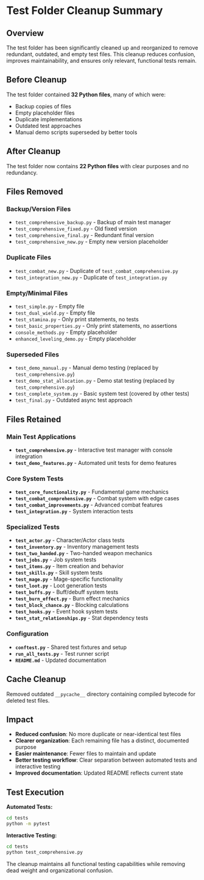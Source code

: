 # Test Folder Cleanup Summary

## Overview

The test folder has been significantly cleaned up and reorganized to remove redundant, outdated, and empty test files. This cleanup reduces confusion, improves maintainability, and ensures only relevant, functional tests remain.

## Before Cleanup

The test folder contained **32 Python files**, many of which were:
- Backup copies of files
- Empty placeholder files  
- Duplicate implementations
- Outdated test approaches
- Manual demo scripts superseded by better tools

## After Cleanup

The test folder now contains **22 Python files** with clear purposes and no redundancy.

## Files Removed

### Backup/Version Files
- `test_comprehensive_backup.py` - Backup of main test manager
- `test_comprehensive_fixed.py` - Old fixed version  
- `test_comprehensive_final.py` - Redundant final version
- `test_comprehensive_new.py` - Empty new version placeholder

### Duplicate Files
- `test_combat_new.py` - Duplicate of `test_combat_comprehensive.py`
- `test_integration_new.py` - Duplicate of `test_integration.py`

### Empty/Minimal Files
- `test_simple.py` - Empty file
- `test_dual_wield.py` - Empty file
- `test_stamina.py` - Only print statements, no tests
- `test_basic_properties.py` - Only print statements, no assertions
- `console_methods.py` - Empty placeholder
- `enhanced_leveling_demo.py` - Empty placeholder

### Superseded Files
- `test_demo_manual.py` - Manual demo testing (replaced by `test_comprehensive.py`)
- `test_demo_stat_allocation.py` - Demo stat testing (replaced by `test_comprehensive.py`)
- `test_complete_system.py` - Basic system test (covered by other tests)
- `test_final.py` - Outdated async test approach

## Files Retained

### Main Test Applications
- **`test_comprehensive.py`** - Interactive test manager with console integration
- **`test_demo_features.py`** - Automated unit tests for demo features

### Core System Tests
- **`test_core_functionality.py`** - Fundamental game mechanics
- **`test_combat_comprehensive.py`** - Combat system with edge cases
- **`test_combat_improvements.py`** - Advanced combat features
- **`test_integration.py`** - System interaction tests

### Specialized Tests
- **`test_actor.py`** - Character/Actor class tests
- **`test_inventory.py`** - Inventory management tests
- **`test_two_handed.py`** - Two-handed weapon mechanics
- **`test_jobs.py`** - Job system tests
- **`test_items.py`** - Item creation and behavior
- **`test_skills.py`** - Skill system tests
- **`test_mage.py`** - Mage-specific functionality
- **`test_loot.py`** - Loot generation tests
- **`test_buffs.py`** - Buff/debuff system tests
- **`test_burn_effect.py`** - Burn effect mechanics
- **`test_block_chance.py`** - Blocking calculations
- **`test_hooks.py`** - Event hook system tests
- **`test_stat_relationships.py`** - Stat dependency tests

### Configuration
- **`conftest.py`** - Shared test fixtures and setup
- **`run_all_tests.py`** - Test runner script
- **`README.md`** - Updated documentation

## Cache Cleanup

Removed outdated `__pycache__` directory containing compiled bytecode for deleted test files.

## Impact

- **Reduced confusion**: No more duplicate or near-identical test files
- **Clearer organization**: Each remaining file has a distinct, documented purpose  
- **Easier maintenance**: Fewer files to maintain and update
- **Better testing workflow**: Clear separation between automated tests and interactive testing
- **Improved documentation**: Updated README reflects current state

## Test Execution

**Automated Tests:**
```bash
cd tests
python -m pytest
```

**Interactive Testing:**
```bash
cd tests  
python test_comprehensive.py
```

The cleanup maintains all functional testing capabilities while removing dead weight and organizational confusion.
